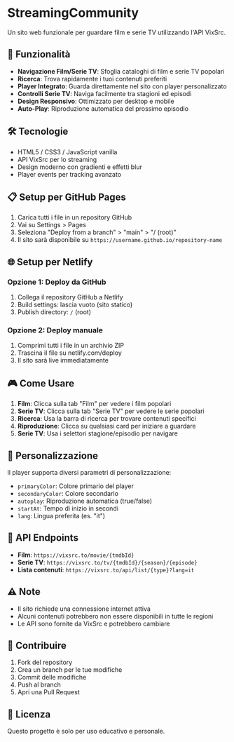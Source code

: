 # StreamingCommunity

Un sito web funzionale per guardare film e serie TV utilizzando l'API VixSrc.

## 🚀 Funzionalità

- **Navigazione Film/Serie TV**: Sfoglia cataloghi di film e serie TV popolari
- **Ricerca**: Trova rapidamente i tuoi contenuti preferiti
- **Player Integrato**: Guarda direttamente nel sito con player personalizzato
- **Controlli Serie TV**: Naviga facilmente tra stagioni ed episodi
- **Design Responsivo**: Ottimizzato per desktop e mobile
- **Auto-Play**: Riproduzione automatica del prossimo episodio

## 🛠️ Tecnologie

- HTML5 / CSS3 / JavaScript vanilla
- API VixSrc per lo streaming
- Design moderno con gradienti e effetti blur
- Player events per tracking avanzato

## 📋 Setup per GitHub Pages

1. Carica tutti i file in un repository GitHub
2. Vai su Settings > Pages
3. Seleziona "Deploy from a branch" > "main" > "/ (root)"
4. Il sito sarà disponibile su `https://username.github.io/repository-name`

## 🌐 Setup per Netlify

### Opzione 1: Deploy da GitHub
1. Collega il repository GitHub a Netlify
2. Build settings: lascia vuoto (sito statico)
3. Publish directory: `/` (root)

### Opzione 2: Deploy manuale
1. Comprimi tutti i file in un archivio ZIP
2. Trascina il file su netlify.com/deploy
3. Il sito sarà live immediatamente

## 🎮 Come Usare

1. **Film**: Clicca sulla tab "Film" per vedere i film popolari
2. **Serie TV**: Clicca sulla tab "Serie TV" per vedere le serie popolari  
3. **Ricerca**: Usa la barra di ricerca per trovare contenuti specifici
4. **Riproduzione**: Clicca su qualsiasi card per iniziare a guardare
5. **Serie TV**: Usa i selettori stagione/episodio per navigare

## 🔧 Personalizzazione

Il player supporta diversi parametri di personalizzazione:

- `primaryColor`: Colore primario del player
- `secondaryColor`: Colore secondario
- `autoplay`: Riproduzione automatica (true/false)
- `startAt`: Tempo di inizio in secondi
- `lang`: Lingua preferita (es. "it")

## 📡 API Endpoints

- **Film**: `https://vixsrc.to/movie/{tmdbId}`
- **Serie TV**: `https://vixsrc.to/tv/{tmdbId}/{season}/{episode}`
- **Lista contenuti**: `https://vixsrc.to/api/list/{type}?lang=it`

## ⚠️ Note

- Il sito richiede una connessione internet attiva
- Alcuni contenuti potrebbero non essere disponibili in tutte le regioni
- Le API sono fornite da VixSrc e potrebbero cambiare

## 🤝 Contribuire

1. Fork del repository
2. Crea un branch per le tue modifiche
3. Commit delle modifiche
4. Push al branch
5. Apri una Pull Request

## 📄 Licenza

Questo progetto è solo per uso educativo e personale.